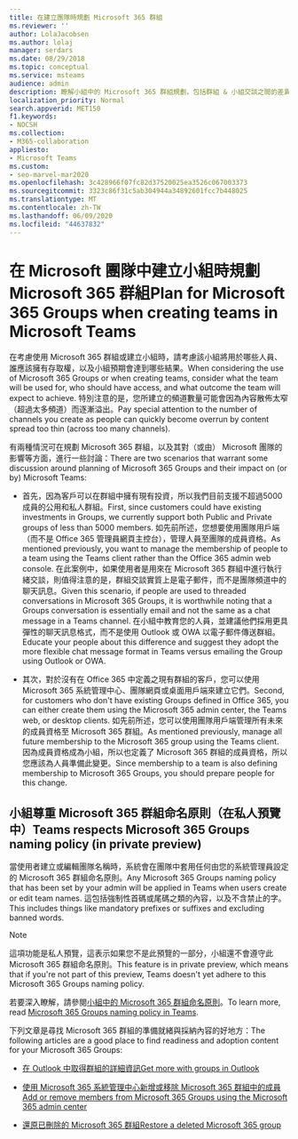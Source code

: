 ```yaml
---
title: 在建立團隊時規劃 Microsoft 365 群組
ms.reviewer: ''
author: LolaJacobsen
ms.author: lolaj
manager: serdars
ms.date: 08/29/2018
ms.topic: conceptual
ms.service: msteams
audience: admin
description: 瞭解小組中的 Microsoft 365 群組規劃，包括群組 & 小組交談之間的差異，以及團隊如何尊重群組命名原則。
localization_priority: Normal
search.appverid: MET150
f1.keywords:
- NOCSH
ms.collection:
- M365-collaboration
appliesto:
- Microsoft Teams
ms.custom:
- seo-marvel-mar2020
ms.openlocfilehash: 3c428966f07fc82d37520025ea3526c067003373
ms.sourcegitcommit: 3323c86f31c5ab304944a34892601fcc7b448025
ms.translationtype: MT
ms.contentlocale: zh-TW
ms.lasthandoff: 06/09/2020
ms.locfileid: "44637832"
---
```

<a name="plan-for-microsoft-365-groups-when-creating-teams-in-microsoft-teams"></a><span data-ttu-id="c55a0-103">在 Microsoft 團隊中建立小組時規劃 Microsoft 365 群組</span><span class="sxs-lookup"><span data-stu-id="c55a0-103">Plan for Microsoft 365 Groups when creating teams in Microsoft Teams</span></span>
==========================================================

<span data-ttu-id="c55a0-104">在考慮使用 Microsoft 365 群組或建立小組時，請考慮該小組將用於哪些人員、誰應該擁有存取權，以及小組預期會達到哪些結果。</span><span class="sxs-lookup"><span data-stu-id="c55a0-104">When considering the use of Microsoft 365 Groups or when creating teams, consider what the team will be used for, who should have access, and what outcome the team will expect to achieve.</span></span> <span data-ttu-id="c55a0-105">特別注意的是，您所建立的頻道數量可能會因為內容散佈太窄（超過太多頻道）而逐漸溢出。</span><span class="sxs-lookup"><span data-stu-id="c55a0-105">Pay special attention to the number of channels you create as people can quickly become overrun by content spread too thin (across too many channels).</span></span>

<span data-ttu-id="c55a0-106">有兩種情況可在規劃 Microsoft 365 群組，以及其對（或由） Microsoft 團隊的影響等方面，進行一些討論：</span><span class="sxs-lookup"><span data-stu-id="c55a0-106">There are two scenarios that warrant some discussion around planning of Microsoft 365 Groups and their impact on (or by) Microsoft Teams:</span></span>

-   <span data-ttu-id="c55a0-107">首先，因為客戶可以在群組中擁有現有投資，所以我們目前支援不超過5000成員的公用和私人群組。</span><span class="sxs-lookup"><span data-stu-id="c55a0-107">First, since customers could have existing investments in Groups, we currently support both Public and Private groups of less than 5000 members.</span></span> <span data-ttu-id="c55a0-108">如先前所述，您想要使用團隊用戶端（而不是 Office 365 管理員網頁主控台），管理人員至團隊的成員資格。</span><span class="sxs-lookup"><span data-stu-id="c55a0-108">As mentioned previously, you want to manage the membership of people to a team using the Teams client rather than the Office 365 admin web console.</span></span> <span data-ttu-id="c55a0-109">在此案例中，如果使用者是用來在 Microsoft 365 群組中進行執行緒交談，則值得注意的是，群組交談實質上是電子郵件，而不是團隊頻道中的聊天訊息。</span><span class="sxs-lookup"><span data-stu-id="c55a0-109">Given this scenario, if people are used to threaded conversations in Microsoft 365 Groups, it is worthwhile noting that a Groups conversation is essentially email and not the same as a chat message in a Teams channel.</span></span> <span data-ttu-id="c55a0-110">在小組中教育您的人員，並建議他們採用更具彈性的聊天訊息格式，而不是使用 Outlook 或 OWA 以電子郵件傳送群組。</span><span class="sxs-lookup"><span data-stu-id="c55a0-110">Educate your people about this difference and suggest they adopt the more flexible chat message format in Teams versus emailing the Group using Outlook or OWA.</span></span>

-   <span data-ttu-id="c55a0-111">其次，對於沒有在 Office 365 中定義之現有群組的客戶，您可以使用 Microsoft 365 系統管理中心、團隊網頁或桌面用戶端來建立它們。</span><span class="sxs-lookup"><span data-stu-id="c55a0-111">Second, for customers who don't have existing Groups defined in Office 365, you can either create them using the Microsoft 365 admin center, the Teams web, or desktop clients.</span></span> <span data-ttu-id="c55a0-112">如先前所述，您可以使用團隊用戶端管理所有未來的成員資格至 Microsoft 365 群組。</span><span class="sxs-lookup"><span data-stu-id="c55a0-112">As mentioned previously, manage all future membership to the Microsoft 365 group using the Teams client.</span></span> <span data-ttu-id="c55a0-113">因為成員資格成為小組，所以也定義了 Microsoft 365 群組的成員資格，所以您應該為人員準備此變更。</span><span class="sxs-lookup"><span data-stu-id="c55a0-113">Since membership to a team is also defining membership to Microsoft 365 Groups, you should prepare people for this change.</span></span>
 


## <a name="teams-respects-microsoft-365-groups-naming-policy-in-private-preview"></a><span data-ttu-id="c55a0-114">小組尊重 Microsoft 365 群組命名原則（在私人預覽中）</span><span class="sxs-lookup"><span data-stu-id="c55a0-114">Teams respects Microsoft 365 Groups naming policy (in private preview)</span></span>

<span data-ttu-id="c55a0-115">當使用者建立或編輯團隊名稱時，系統會在團隊中套用任何由您的系統管理員設定的 Microsoft 365 群組命名原則。</span><span class="sxs-lookup"><span data-stu-id="c55a0-115">Any Microsoft 365 Groups naming policy that has been set by your admin will be applied in Teams when users create or edit team names.</span></span> <span data-ttu-id="c55a0-116">這包括強制性首碼或尾碼之類的內容，以及不含禁止的字。</span><span class="sxs-lookup"><span data-stu-id="c55a0-116">This includes things like mandatory prefixes or suffixes and excluding banned words.</span></span>

> [!NOTE]
> <span data-ttu-id="c55a0-117">這項功能是私人預覽，這表示如果您不是此預覽的一部分，小組還不會遵守此 Microsoft 365 群組命名原則。</span><span class="sxs-lookup"><span data-stu-id="c55a0-117">This feature is in private preview, which means that if you're not part of this preview, Teams doesn't yet adhere to this Microsoft 365 Groups naming policy.</span></span>

<span data-ttu-id="c55a0-118">若要深入瞭解，請參閱[小組中的 Microsoft 365 群組命名原則](https://support.office.com/article/Office-365-Groups-Naming-Policy-6ceca4d3-cad1-4532-9f0f-d469dfbbb552)。</span><span class="sxs-lookup"><span data-stu-id="c55a0-118">To learn more, read [Microsoft 365 Groups naming policy in Teams](https://support.office.com/article/Office-365-Groups-Naming-Policy-6ceca4d3-cad1-4532-9f0f-d469dfbbb552).</span></span>

<span data-ttu-id="c55a0-119">下列文章是尋找 Microsoft 365 群組的準備就緒與採納內容的好地方：</span><span class="sxs-lookup"><span data-stu-id="c55a0-119">The following articles are a good place to find readiness and adoption content for your Microsoft 365 Groups:</span></span>

-   [<span data-ttu-id="c55a0-120">在 Outlook 中取得群組的詳細資訊</span><span class="sxs-lookup"><span data-stu-id="c55a0-120">Get more with groups in Outlook</span></span>](https://support.office.com/article/Get-more-with-Office-365-Groups-in-Outlook-93132800-5b11-49de-8cc2-605b6075b2b9)

-   [<span data-ttu-id="c55a0-121">使用 Microsoft 365 系統管理中心新增或移除 Microsoft 365 群組中的成員</span><span class="sxs-lookup"><span data-stu-id="c55a0-121">Add or remove members from Microsoft 365 Groups using the Microsoft 365 admin center</span></span>](https://support.office.com/article/Manage-Group-membership-in-the-Office-365-admin-center-e186d224-a324-4afa-8300-0e4fc0c3000a)

-   [<span data-ttu-id="c55a0-122">還原已刪除的 Microsoft 365 群組</span><span class="sxs-lookup"><span data-stu-id="c55a0-122">Restore a deleted Microsoft 365 group</span></span>](https://support.office.com/article/Restore-a-deleted-Office-365-Group-b7c66b59-657a-4e1a-8aa0-8163b1f4eb54)
